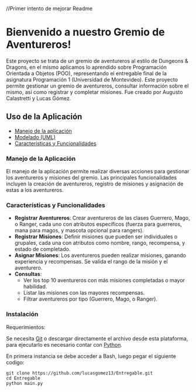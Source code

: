 //Primer intento de mejorar Readme

# Bienvenido a nuestro Gremio de Aventureros!

Este proyecto se trata de un gremio de aventureros al estilo de Dungeons & Dragons, en el mismo aplicamos lo aprendido sobre Programación Orientada a Objetos (POO), representando el entregable final de la asignatura Programación 1 (Universidad de Montevideo). Este proyecto permite gestionar un gremio de aventureros, consultar información sobre el mismo, así como registrar y completar misiones. Fue creado por Augusto Calastretti y Lucas Gómez.

## Uso de la Aplicación
                 
- [Manejo de la aplicación](#manejo-de-la-aplicación) 
- [Modelado (UML)](https://github.com/lucasgomez13/Entregable/README.md)
- [Características y Funcionalidades](#características-y-funcionalidades)

### Manejo de la Aplicación

El manejo de la aplicación permite realizar diversas acciones para gestionar los aventureros y misiones del gremio. Las principales funcionalidades incluyen la creación de aventureros, registro de misiones y asignación de estas a los aventureros.

### Características y Funcionalidades

- **Registrar Aventureros**: Crear aventureros de las clases Guerrero, Mago, o Ranger, cada uno con atributos específicos (fuerza para guerreros, mana para magos, y mascota opcional para rangers).
- **Registrar Misiones**: Definir misiones que pueden ser individuales o grupales, cada una con atributos como nombre, rango, recompensa, y estado de completado.
- **Asignar Misiones**: Los aventureros pueden realizar misiones, ganando experiencia y recompensas. Se valida el rango de la misión y el aventurero.
- **Consultas**:
  - Ver los top 10 aventureros con más misiones completadas o mayor habilidad.
  - Listar las misiones con las mayores recompensas.
  - Filtrar aventureros por tipo (Guerrero, Mago, o Ranger).

### Instalación
Requerimientos:

Se necesita [Git](https://gitforwindows.org/) o descargar directamente el archivo desde esta plataforma, para ejecutarlo es necesario contar con [Python](https://www.python.org/downloads/).

En primera instancia se debe acceder a Bash, luego pegar el siguiente codigo:
```
git clone https://github.com/lucasgomez13/Entregable.git
cd Entregable
python main.py

